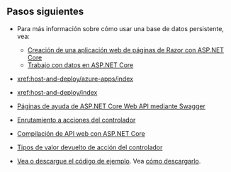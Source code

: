 ## <a name="next-steps"></a>Pasos siguientes

* Para más información sobre cómo usar una base de datos persistente, vea:

  * [Creación de una aplicación web de páginas de Razor con ASP.NET Core](xref:tutorials/index)
  * [Trabajo con datos en ASP.NET Core](xref:data/index)

* <xref:host-and-deploy/azure-apps/index>
* <xref:host-and-deploy/index>
* [Páginas de ayuda de ASP.NET Core Web API mediante Swagger](xref:tutorials/web-api-help-pages-using-swagger)
* [Enrutamiento a acciones del controlador](xref:mvc/controllers/routing)
* [Compilación de API web con ASP.NET Core](xref:web-api/index)
* [Tipos de valor devuelto de acción del controlador](xref:web-api/action-return-types)
* [Vea o descargue el código de ejemplo](https://github.com/aspnet/Docs/tree/master/aspnetcore/tutorials/first-web-api/samples). Vea [cómo descargarlo](xref:tutorials/index#how-to-download-a-sample).
